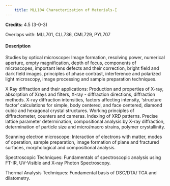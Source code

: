 ```yaml
---
    title: MLL104 Characterization of Materials-I
---
```

**Credits:** 4.5 (3-0-3)



Overlaps with: MLL701, CLL736, CML729, PYL707

#### Description 
Studies by optical microscope: Image formation, resolving power, numerical aperture, empty magnification, depth of focus, components of microscopes, important lens defects and their correction, bright field and dark field images, principles of phase contrast, interference and polarized light microscopy, image processing and sample preparation techniques.

X Ray diffraction and their applications: Production and properties of X-ray, absorption of Xrays and filters, X-ray - diffraction directions, diffraction methods. X-ray diffraction intensities, factors affecting intensity, ‘structure factor’ calculations for simple, body centered, and face centered, diamond cubic and hexagonal crystal structures. Working principles of diffractometer, counters and cameras. Indexing of XRD patterns. Precise lattice parameter determination, compositional analysis by X-ray diffraction, determination of particle size and micro/macro strains, polymer crystallinity.

Scanning electron microscope: Interaction of electrons with matter, modes of operation, sample preparation, image formation of plane and fractured surfaces, morphological and compositional analysis.

Spectroscopic Techniques: Fundamentals of spectroscopic analysis using FT-IR, UV-Visible and X-ray Photon Spectroscopy.

Thermal Analysis Techniques: Fundamental basis of DSC/DTA/ TGA and dilatometry.